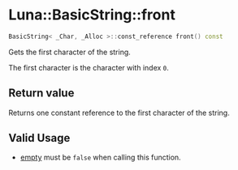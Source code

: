 # Luna::BasicString::front

```c++
BasicString< _Char, _Alloc >::const_reference front() const
```

Gets the first character of the string. 

The first character is the character with index `0`. 

## Return value
Returns one constant reference to the first character of the string. 

## Valid Usage
* [empty](class_luna_1_1_basic_string_1a644718bb2fb240de962dc3c9a1fdf0dc.md) must be `false` when calling this function. 

